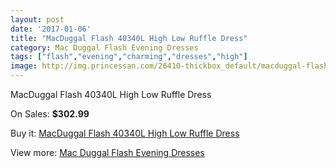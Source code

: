 ```yaml
---
layout: post
date: '2017-01-06'
title: "MacDuggal Flash 40340L High Low Ruffle Dress"
category: Mac Duggal Flash Evening Dresses
tags: ["flash","evening","charming","dresses","high"]
image: http://img.princessan.com/26410-thickbox_default/macduggal-flash-40340l-high-low-ruffle-dress.jpg
---
```

MacDuggal Flash 40340L High Low Ruffle Dress

On Sales: **$302.99**
<a href="https://www.princessan.com/en/12135-macduggal-flash-40340l-high-low-ruffle-dress.html"><amp-img layout="responsive" width="600" height="600" src="//img.princessan.com/26410-thickbox_default/macduggal-flash-40340l-high-low-ruffle-dress.jpg" alt="MacDuggal Flash 40340L High Low Ruffle Dress 0" /></a>

Buy it: [MacDuggal Flash 40340L High Low Ruffle Dress](https://www.princessan.com/en/12135-macduggal-flash-40340l-high-low-ruffle-dress.html "MacDuggal Flash 40340L High Low Ruffle Dress")

View more: [Mac Duggal Flash Evening Dresses](https://www.princessan.com/en/86- "Mac Duggal Flash Evening Dresses")